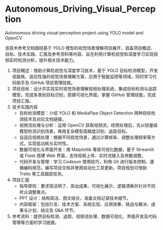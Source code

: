 # Autonomous_Driving_Visual_Perception
Autonomous driving visual perception project using YOLO model and OpenCV


该技术参考文档围绕基于 YOLO 模型的视觉场景理解项目展开，涵盖项目概述、目标、技术实践、汇报及参考资料等内容，旨在利用计算机视觉和深度学习实现视频实时检测分析，提升相关技术能力。

1. 项目概述：借助计算机视觉与深度学习技术，基于 YOLO 目标检测模型，开发低能耗、适应性强的视觉场景理解方案，应用于智能监控等领域，同时学习代码助手及 GitHub 项目管理技能。
2. 项目目标：设计并实现实时视觉场景理解视频处理系统，集成目标检测与追踪模型，完成多类别目标识别，搭建可视化界面，掌握 GitHub 管理技能，完成项目汇报。
3. 技术实践内容
    - 目标检测模型：介绍 YOLO 和 MediaPipe Object Detection 两种目标检测技术及对应文档链接。
    - 视频流处理与分析：运用 OpenCV 获取视频流，经预处理后，先以轻量级模型检测识别场景，再用复杂模型高精度识别、追踪目标。
    - 自适应视频处理：根据不同视觉场景，通过计算帧率、调整处理频率等方式，实现低功耗与实时性。
    - 数据可视化与界面开发：用 Matplotlib 等库可视化数据，基于 Streamlit 或 Flask 搭建 Web 界面，支持视频上传、实时流接入及参数调整。
    - 代码开发与管理：学习 Codeium 使用技巧，利用 Git 进行版本控制，遵循编码规范，编写项目文档并使用自动化工具更新。项目规划可借助 Trello 等工具跟踪任务。
4. 项目汇报
    - 指导原则：要求简洁明了、突出成果、可视化展示、逻辑清晰并针对不同听众调整重点。
    - PPT 设计：结构简洁、图文结合，准备文档记录技术细节。
    - 内容框架：包括引言、技术方案、系统实现、应用效果、挑战与解决、成果与计划、结论及 Q&A 环节。
5. 参考资料：提供目标检测、追踪、视频流处理、数据可视化、界面开发及代码管理等方面的学习链接。

